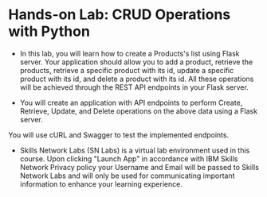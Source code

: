  # Hands-on Lab: CRUD Operations with Python
 
 - In this lab, you will learn how to create a Products's list using Flask server. Your application should allow you to add a product, retrieve the products, retrieve a specific product with its id, update a specific product with its id, and delete a product with its id. All these operations will be achieved through the REST API endpoints in your Flask server.

- You will create an application with API endpoints to perform Create, Retrieve, Update, and Delete operations on the above data using a Flask server.

You will use cURL and Swagger to test the implemented endpoints.

 - Skills Network Labs (SN Labs) is a virtual lab environment used in this course.  Upon clicking "Launch App" in accordance with IBM Skills Network Privacy policy your Username and Email will be passed to Skills Network Labs and will only be used for communicating important information to enhance your learning experience.